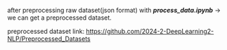 after preprocessing raw dataset(json format) with ***process_data.ipynb*** -> we can get a preprocessed dataset. 

preprocessed dataset link: 
<https://github.com/2024-2-DeepLearning2-NLP/Preprocessed_Datasets>
